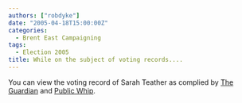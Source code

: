```yaml
---
authors: ["robdyke"]
date: "2005-04-18T15:00:00Z"
categories:
  - Brent East Campaigning
tags:
  - Election 2005
title: While on the subject of voting records....
---
```

You can view the voting record of Sarah Teather as complied by [The Guardian](http://politics.guardian.co.uk/person/howtheyvoted/0,,-6690,00.html) and [Public Whip](http://www.publicwhip.org.uk/mp.php?id=uk.org.publicwhip/member/1350&showall=yes#divisions).
